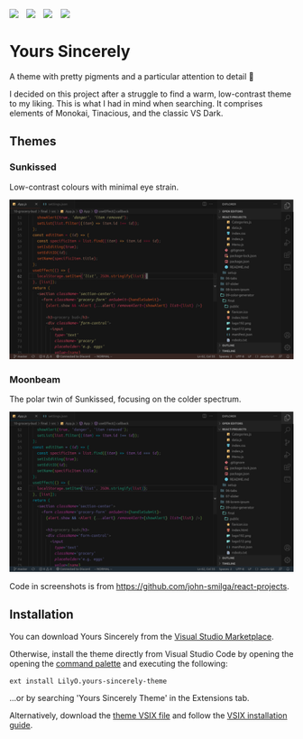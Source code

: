 ![](https://img.shields.io/github/last-commit/LilyAsFlora/Yours-Sincerely?style=for-the-badge)
⠀![](https://img.shields.io/github/issues/LilyAsFlora/Yours-Sincerely?style=for-the-badge)
⠀![](https://img.shields.io/github/license/LilyAsFlora/Yours-Sincerely?style=for-the-badge)
⠀![](https://img.shields.io/github/package-json/v/LilyAsFlora/Yours-Sincerely?style=for-the-badge)

# Yours Sincerely
A theme with pretty pigments and a particular attention to detail 🌇

I decided on this project after a struggle to find a warm, low-contrast theme to my liking. This is what I had in mind when searching. It comprises elements of Monokai, Tinacious, and the classic VS Dark.

## Themes

### Sunkissed

Low-contrast colours with minimal eye strain.

![](images/sunkissed-ss.png)

### Moonbeam

The polar twin of Sunkissed, focusing on the colder spectrum.

![](images/moonbeam-ss.png)

Code in screenshots is from https://github.com/john-smilga/react-projects.

## Installation

You can download Yours Sincerely from the [Visual Studio Marketplace](https://marketplace.visualstudio.com/items?itemName=LilyO.yours-sincerely-theme).

Otherwise, install the theme directly from Visual Studio Code by opening the opening the [command palette](https://code.visualstudio.com/docs/getstarted/userinterface#_command-palette) and executing the following:
```
ext install LilyO.yours-sincerely-theme
```

...or by searching 'Yours Sincerely Theme' in the Extensions tab.

Alternatively, download the [theme VSIX file](https://github.com/LilyAsFlora/Yours-Sincerely/blob/master/yours-sincerely-theme-0.0.2.vsix) and follow the [VSIX installation guide](https://code.visualstudio.com/docs/editor/extension-marketplace#_install-from-a-vsix).
